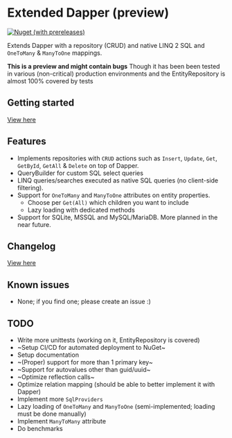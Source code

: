 # Extended Dapper (preview)

[![Nuget (with prereleases)](https://img.shields.io/nuget/vpre/Extended.Dapper)](https://www.nuget.org/packages/Extended.Dapper)

Extends Dapper with a repository (CRUD) and native LINQ 2 SQL and `OneToMany` & `ManyToOne` mappings.

**This is a preview and might contain bugs** Though it has been been tested in various (non-critical) production environments and the EntityRepository is almost 100% covered by tests

## Getting started

[View here](docs/getting-started.md)

## Features

- Implements repositories with `CRUD` actions such as `Insert`, `Update`, `Get`, `GetById`, `GetAll` & `Delete` on top of Dapper.
- QueryBuilder for custom SQL select queries
- LINQ queries/searches executed as native SQL queries (no client-side filtering).
- Support for `OneToMany` and `ManyToOne` attributes on entity properties.
    - Choose per `Get(All)` which children you want to include
    - Lazy loading with dedicated methods
- Support for SQLite, MSSQL and MySQL/MariaDB. More planned in the near future.

## Changelog
[View here](CHANGELOG.md)

## Known issues
- None; if you find one; please create an issue :)

## TODO

- Write more unittests (working on it, EntityRepository is covered)
- ~Setup CI/CD for automated deployment to NuGet~
- Setup documentation
- ~(Proper) support for more than 1 primary key~
- ~Support for autovalues other than guid/uuid~
- ~Optimize reflection calls~
- Optimize relation mapping (should be able to better implement it with Dapper)
- Implement more `SqlProviders`
- Lazy loading of `OneToMany` and `ManyToOne` (semi-implemented; loading must be done manually)
- Implement `ManyToMany` attribute
- Do benchmarks